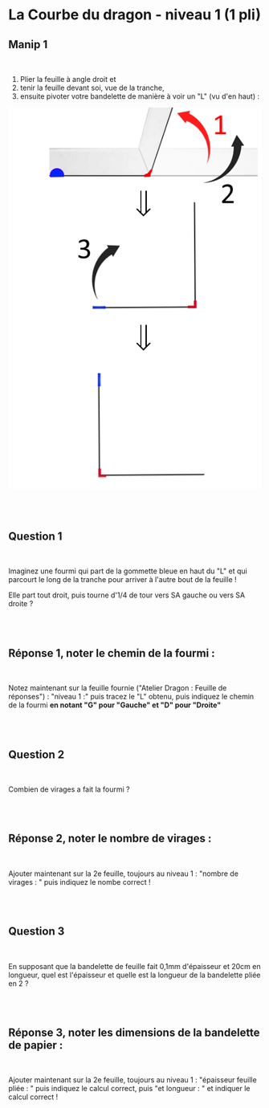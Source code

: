 # La Courbe du dragon - niveau 1 (1 pli)

## Manip 1

<br>

1) Plier la feuille à angle droit et
2) tenir la feuille devant soi, vue de la tranche, 
3) ensuite pivoter votre bandelette de manière à voir un "L" (vu d'en haut) :

![Etape1](img/step1.png) 

<br><br>

## Question 1

<br>

Imaginez une fourmi qui part de la gommette bleue en haut du "L" et qui parcourt le long de la tranche pour arriver à l'autre bout de la feuille !

Elle part tout droit, puis tourne d'1/4 de tour vers SA gauche ou vers SA droite ?

<br><br>

## Réponse 1, noter le chemin de la fourmi :

<br>

Notez maintenant sur la feuille fournie ("Atelier Dragon : Feuille de réponses") : "niveau 1 :" puis tracez le "L" obtenu, puis indiquez le chemin de la fourmi **en notant "G" pour "Gauche" et "D" pour "Droite"**

<br><br>

## Question 2

<br>

Combien de virages a fait la fourmi ?

<br><br>

## Réponse 2, noter le nombre de virages :

<br>

Ajouter maintenant sur la 2e feuille, toujours au niveau 1 : "nombre de virages : " puis indiquez le nombe correct ! 

<br><br>

## Question 3

<br>

En supposant que la bandelette de feuille fait 0,1mm d'épaisseur et 20cm en longueur, quel est l'épaisseur et quelle est la longueur de la bandelette pliée en 2 ?

<br><br>

## Réponse 3, noter les dimensions de la bandelette de papier :

<br>

Ajouter maintenant sur la 2e feuille, toujours au niveau 1 : "épaisseur feuille pliée : " puis indiquez le calcul correct, puis "et longueur : " et indiquer le calcul correct !
